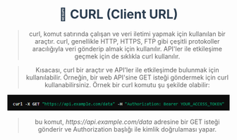 <div align="center">
  <h1 style="color:#2c3e50;">🧩 CURL (Client URL)</h1>
<blockquote>
curl, komut satırında çalışan ve veri iletimi yapmak için kullanılan bir araçtır. curl, genellikle HTTP, HTTPS, FTP gibi çeşitli protokoller aracılığıyla veri gönderip almak için kullanılır. 
API'ler ile etkileşime geçmek için de sıklıkla curl kullanılır.
</blockquote>
<p></p>
<blockquote>
Kısacası, curl bir araçtır ve API'ler ile etkileşimde bulunmak için kullanılabilir. Örneğin, bir web API'sine GET isteği göndermek için curl kullanabilirsiniz. Örnek bir curl komutu şu şekilde olabilir:
</blockquote>
<p></p>
<img src="images/curl.png" > 

<blockquote>
<p>bu komut, <i>  https://api.example.com/data  </i> adresine bir GET isteği gönderir ve Authorization başlığı ile kimlik doğrulaması yapar.</p>
</blockquote>